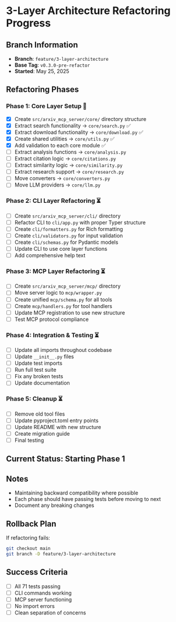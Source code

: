 # 3-Layer Architecture Refactoring Progress

## Branch Information
- **Branch**: `feature/3-layer-architecture`
- **Base Tag**: `v0.3.0-pre-refactor`
- **Started**: May 25, 2025

## Refactoring Phases

### Phase 1: Core Layer Setup 🚧
- [x] Create `src/arxiv_mcp_server/core/` directory structure
- [x] Extract search functionality → `core/search.py` ✅
- [x] Extract download functionality → `core/download.py` ✅
- [x] Create shared utilities → `core/utils.py` ✅
- [x] Add validation to each core module ✅
- [ ] Extract analysis functions → `core/analysis.py`
- [ ] Extract citation logic → `core/citations.py`
- [ ] Extract similarity logic → `core/similarity.py`
- [ ] Extract research support → `core/research.py`
- [ ] Move converters → `core/converters.py`
- [ ] Move LLM providers → `core/llm.py`

### Phase 2: CLI Layer Refactoring ⏳
- [ ] Create `src/arxiv_mcp_server/cli/` directory
- [ ] Refactor CLI to `cli/app.py` with proper Typer structure
- [ ] Create `cli/formatters.py` for Rich formatting
- [ ] Create `cli/validators.py` for input validation
- [ ] Create `cli/schemas.py` for Pydantic models
- [ ] Update CLI to use core layer functions
- [ ] Add comprehensive help text

### Phase 3: MCP Layer Refactoring ⏳
- [ ] Create `src/arxiv_mcp_server/mcp/` directory
- [ ] Move server logic to `mcp/wrapper.py`
- [ ] Create unified `mcp/schema.py` for all tools
- [ ] Create `mcp/handlers.py` for tool handlers
- [ ] Update MCP registration to use new structure
- [ ] Test MCP protocol compliance

### Phase 4: Integration & Testing ⏳
- [ ] Update all imports throughout codebase
- [ ] Update `__init__.py` files
- [ ] Update test imports
- [ ] Run full test suite
- [ ] Fix any broken tests
- [ ] Update documentation

### Phase 5: Cleanup ⏳
- [ ] Remove old tool files
- [ ] Update pyproject.toml entry points
- [ ] Update README with new structure
- [ ] Create migration guide
- [ ] Final testing

## Current Status: Starting Phase 1

## Notes
- Maintaining backward compatibility where possible
- Each phase should have passing tests before moving to next
- Document any breaking changes

## Rollback Plan
If refactoring fails:
```bash
git checkout main
git branch -D feature/3-layer-architecture
```

## Success Criteria
- [ ] All 71 tests passing
- [ ] CLI commands working
- [ ] MCP server functioning
- [ ] No import errors
- [ ] Clean separation of concerns